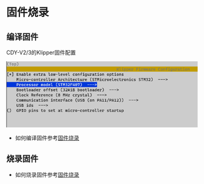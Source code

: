 # 固件烧录

## 编译固件

CDY-V2/3的Klipper固件配置

![config](../../images/boards/fly_cdy_v3/config.png ":no-zooom")

* 如何编译固件参考[固件烧录](/introduction/firmware)

## 烧录固件


* 如何烧录固件参考[固件烧录](/introduction/firmware?id=烧录固件到主板)